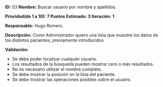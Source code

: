 **ID:** 03         **Nombre:** Buscar usuario por nombre y apellidos.

**Prioridad(de 1 a 10): 7        Puntos Estimado: 3    Iteración: 1**

**Responsable:** Hugo Romero.

**Descripción:** Como Administrador quiero una lista que muestre los datos de los distintos pacientes, previamente introducidos.

**Validación:**
- Se debe poder localizar cualquier usuario.
- Los resultados de la búsqueda pueden mostrar cero o más resultados.
- No es necesario utilizar el nombre completo.
- Se debe mostrar la posición en la lista del paciente.
- Se debe mostrar las operaciones posibles sobre el usuario.
